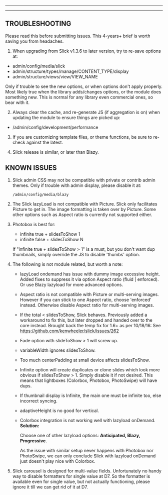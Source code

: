 
***
***
## TROUBLESHOOTING
Please read this before submitting issues. This 4-years+ brief is worth saving
you from headaches.

1. When upgrading from Slick v1.3.6 to later version, try to re-save options at:
  * admin/config/media/slick
  * admin/structure/types/manage/CONTENT_TYPE/display
  * admin/structure/views/view/VIEW_NAME

  Only if trouble to see the new options, or when options don't apply properly.
  Most likely true when the library adds/changes options, or the module
  does something new. This is normal for any library even commercial ones, so
  bear with it.

2. Always clear the cache, and re-generate JS (if aggregation is on) when
  updating the module to ensure things are picked up:
  * /admin/config/development/performance

3. If you are customizing template files, or theme functions, be sure to
   re-check against the latest.

4. Slick release is similar, or later than Blazy.


## KNOWN ISSUES
1. Slick admin CSS may not be compatible with private or contrib admin
   themes. Only if trouble with admin display, please disable it at:

   `/admin/config/media/blazy`

2. The Slick lazyLoad is not compatible with Picture. Slick only
   facilitates Picture to get in. The image formatting is taken over by
   Picture. Some other options such as Aspect ratio is currently not
   supported either.

3. Photobox is best for:
   * infinite true + slidesToShow 1
   * infinite false + slidesToShow N

   If "infinite true + slidesToShow > 1" is a must, but you don't want dup
   thumbnails, simply override the JS to disable 'thumbs' option.

4. The following is not module related, but worth a note:
   * lazyLoad ondemand has issue with dummy image excessive height.
     Added fixes to suppress it via option Aspect ratio (fluid | enforced).
     Or use Blazy lazyload for more advanced options.
   * Aspect ratio is not compatible with Picture or multi-serving
     images.
     However if you can stick to one Aspect ratio, choose 'enforced' instead.
     Otherwise disable Aspect ratio for multi-serving images.
   * If the total < slidesToShow, Slick behaves. Previously added a workaround
     to fix this, but later dropped and handed over to the core instead.
     Brought back the temp fix for 1.6+ as per 10/18/16:
     See https://github.com/kenwheeler/slick/issues/262
   * Fade option with slideToShow > 1 will screw up.
   * variableWidth ignores slidesToShow.
   * Too much centerPadding at small device affects slidesToShow.
   * Infinite option will create duplicates or clone slides which look more
     obvious if slidesToShow > 1. Simply disable it if not desired.
     This means that lightboxes (Colorbox, Photobox, PhotoSwipe) will have dups.
   * If thumbnail display is Infinite, the main one must be infinite too, else
     incorrect syncing.
   * adaptiveHeight is no good for vertical.
   * Colorbox integration is not working well with lazyload onDemand.  
     **Solution:**

     Choose one of other lazyload options: **Anticipated, Blazy, Progressive**.

     As the issue with similar setup never happens with Photobox nor PhotoSwipe,
     we can only conclude Slick with lazyload onDemand just doesn't play nice
     with Colorbox.

5. Slick carousel is designed for multi-value fields.
   Unfortunately no handy way to disable formatters for single value at D7.
   So the formatter is available even for single value, but not actually
   functioning, please ignore it till we can get rid of it at D7.
